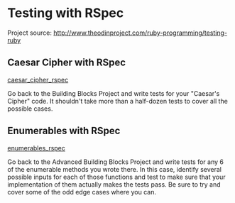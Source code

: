 # Testing with RSpec

Project source: http://www.theodinproject.com/ruby-programming/testing-ruby

## Caesar Cipher with RSpec

[caesar_cipher_rspec](https://github.com/craftykate/odin-project/tree/master/10_testing_with_rspec/caesar_cipher_rspec)

Go back to the Building Blocks Project and write tests for your "Caesar's Cipher" code. It shouldn't take more than a half-dozen tests to cover all the possible cases.

## Enumerables with RSpec

[enumerables_rspec](https://github.com/craftykate/odin-project/tree/master/10_testing_with_rspec/enumerables_rspec)

Go back to the Advanced Building Blocks Project and write tests for any 6 of the enumerable methods you wrote there. In this case, identify several possible inputs for each of those functions and test to make sure that your implementation of them actually makes the tests pass. Be sure to try and cover some of the odd edge cases where you can.